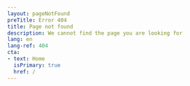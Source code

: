 ```yaml
---
layout: pageNotFound
preTitle: Error 404
title: Page not found
description: We cannot find the page you are looking for
lang: en
lang-ref: 404
cta:
- text: Home
  isPrimary: true
  href: /
---
```

